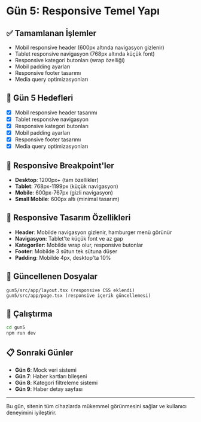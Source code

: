 # Gün 5: Responsive Temel Yapı

## ✅ Tamamlanan İşlemler
- Mobil responsive header (600px altında navigasyon gizlenir)
- Tablet responsive navigasyon (768px altında küçük font)
- Responsive kategori butonları (wrap özelliği)
- Mobil padding ayarları
- Responsive footer tasarımı
- Media query optimizasyonları

## 🎯 Gün 5 Hedefleri
- [x] Mobil responsive header tasarımı
- [x] Tablet responsive navigasyon
- [x] Responsive kategori butonları
- [x] Mobil padding ayarları
- [x] Responsive footer tasarımı
- [x] Media query optimizasyonları

## 📱 Responsive Breakpoint'ler
- **Desktop**: 1200px+ (tam özellikler)
- **Tablet**: 768px-1199px (küçük navigasyon)
- **Mobile**: 600px-767px (gizli navigasyon)
- **Small Mobile**: 600px altı (minimal tasarım)

## 🎨 Responsive Tasarım Özellikleri
- **Header**: Mobilde navigasyon gizlenir, hamburger menü görünür
- **Navigasyon**: Tablet'te küçük font ve az gap
- **Kategoriler**: Mobilde wrap olur, responsive butonlar
- **Footer**: Mobilde 3 sütun tek sütuna düşer
- **Padding**: Mobilde 4px, desktop'ta 10%

## 📁 Güncellenen Dosyalar
```
gun5/src/app/layout.tsx (responsive CSS eklendi)
gun5/src/app/page.tsx (responsive içerik güncellemesi)
```

## 🚀 Çalıştırma
```bash
cd gun5
npm run dev
```

## 📋 Sonraki Günler
- **Gün 6**: Mock veri sistemi
- **Gün 7**: Haber kartları bileşeni
- **Gün 8**: Kategori filtreleme sistemi
- **Gün 9**: Haber detay sayfası

---

Bu gün, sitenin tüm cihazlarda mükemmel görünmesini sağlar ve kullanıcı deneyimini iyileştirir.
